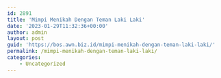 ```yaml
---
id: 2891
title: 'Mimpi Menikah Dengan Teman Laki Laki'
date: '2023-01-29T11:32:36+00:00'
author: admin
layout: post
guid: 'https://bos.awn.biz.id/mimpi-menikah-dengan-teman-laki-laki/'
permalink: /mimpi-menikah-dengan-teman-laki-laki/
categories:
    - Uncategorized
---
```


